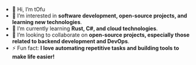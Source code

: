 - 👋 Hi, I’m tOfu
- 👀 I’m interested in **software development, open-source projects, and learning new technologies**.
- 🌱 I’m currently learning **Rust, C#, and cloud technologies**.
- 💞️ I’m looking to collaborate on **open-source projects, especially those related to backend development and DevOps**.
- ⚡ Fun fact: **I love automating repetitive tasks and building tools to make life easier!**

<!---
tofu639/tofu639 is a ✨ special ✨ repository because its `README.md` (this file) appears on your GitHub profile.
You can click the Preview link to take a look at your changes.
--->
